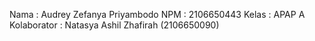 Nama : Audrey Zefanya Priyambodo
NPM : 2106650443
Kelas : APAP A
Kolaborator : Natasya Ashil Zhafirah (2106650090)